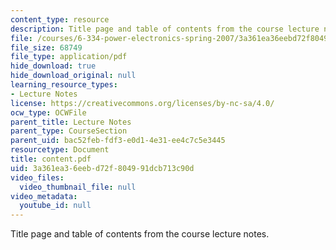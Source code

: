 ```yaml
---
content_type: resource
description: Title page and table of contents from the course lecture notes.
file: /courses/6-334-power-electronics-spring-2007/3a361ea36eebd72f804991dcb713c90d_content.pdf
file_size: 68749
file_type: application/pdf
hide_download: true
hide_download_original: null
learning_resource_types:
- Lecture Notes
license: https://creativecommons.org/licenses/by-nc-sa/4.0/
ocw_type: OCWFile
parent_title: Lecture Notes
parent_type: CourseSection
parent_uid: bac52feb-fdf3-e0d1-4e31-ee4c7c5e3445
resourcetype: Document
title: content.pdf
uid: 3a361ea3-6eeb-d72f-8049-91dcb713c90d
video_files:
  video_thumbnail_file: null
video_metadata:
  youtube_id: null
---
```

Title page and table of contents from the course lecture notes.